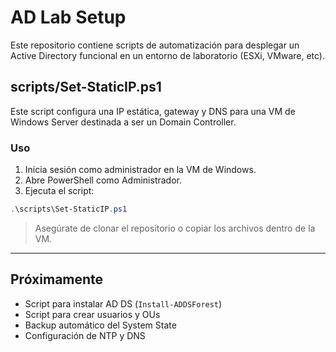 # AD Lab Setup

Este repositorio contiene scripts de automatización para desplegar un Active Directory funcional en un entorno de laboratorio (ESXi, VMware, etc).

## scripts/Set-StaticIP.ps1

Este script configura una IP estática, gateway y DNS para una VM de Windows Server destinada a ser un Domain Controller.

### Uso

1. Inicia sesión como administrador en la VM de Windows.
2. Abre PowerShell como Administrador.
3. Ejecuta el script:

```powershell
.\scripts\Set-StaticIP.ps1
```

> Asegúrate de clonar el repositorio o copiar los archivos dentro de la VM.

---

## Próximamente

- Script para instalar AD DS (`Install-ADDSForest`)
- Script para crear usuarios y OUs
- Backup automático del System State
- Configuración de NTP y DNS